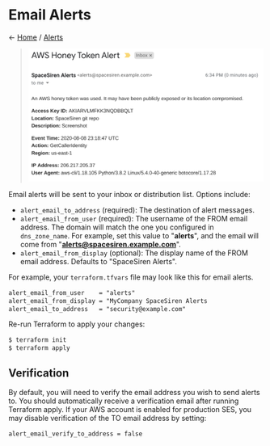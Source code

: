 # Email Alerts

← [Home](../../README.md) / [Alerts](../alerts.md)

> ![Email alert](../images/screenshots/alert-email.png)

Email alerts will be sent to your inbox or distribution list. Options include:

* `alert_email_to_address` (required): The destination of alert messages.
* `alert_email_from_user` (required): The username of the FROM email address.
  The domain will match the one you configured in `dns_zone_name`. For example,
  set this value to "**alerts**", and the email will come from
  "**alerts@spacesiren.example.com**".
* `alert_email_from_display` (optional): The display name of the FROM email
  address. Defaults to "SpaceSiren Alerts".
  
For example, your `terraform.tfvars` file may look like this for email alerts.

```
alert_email_from_user    = "alerts"
alert_email_from_display = "MyCompany SpaceSiren Alerts
alert_email_to_address   = "security@example.com"
```
  
Re-run Terraform to apply your changes:

```
$ terraform init
$ terraform apply
```
  
## Verification

By default, you will need to verify the email address you wish to send alerts
to. You should automatically receive a verification email after running Terraform
apply. If your AWS account is enabled for production SES, you may disable
verification of the TO email address by setting:

```
alert_email_verify_to_address = false
```
